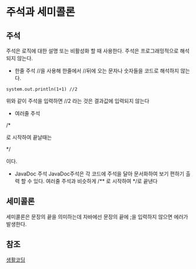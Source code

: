 # 주석과 세미콜론

## 주석
주석은 로직에 대한 설명 또는 비활성화 할 때 사용한다. 주석은 프로그래밍적으로 해석되지 않는다.

- 한줄 주석
//을 사용해 한줄에서 //뒤에 오는 문자나 숫자들을 코드로 해석하지 않는다.  
```
system.out.println(1+1) //2
```
위와 같이 주석을 입력하면 //2 라는 것은 결과값에 입력되지 않는다

- 여러줄 주석

/*

로 시작하여 끝날때는

*/

이다.

- JavaDoc 주석
JavaDoc주석은 각 코드에 주석을 달아 문서화하여 보기 편하기 출력 할 수 있다.
여러줄 주석과 비슷하게 /** 로 시작하여 */로 끝낸다

## 세미콜론
세미콜론은 문장의 끝을 의미하는데 자바에선 문장의 끝에 ;을 입력하지 않으면 에러가 발생한다.

## 참조
[생활코딩](https://opentutorials.org/course/1223/6714) 
